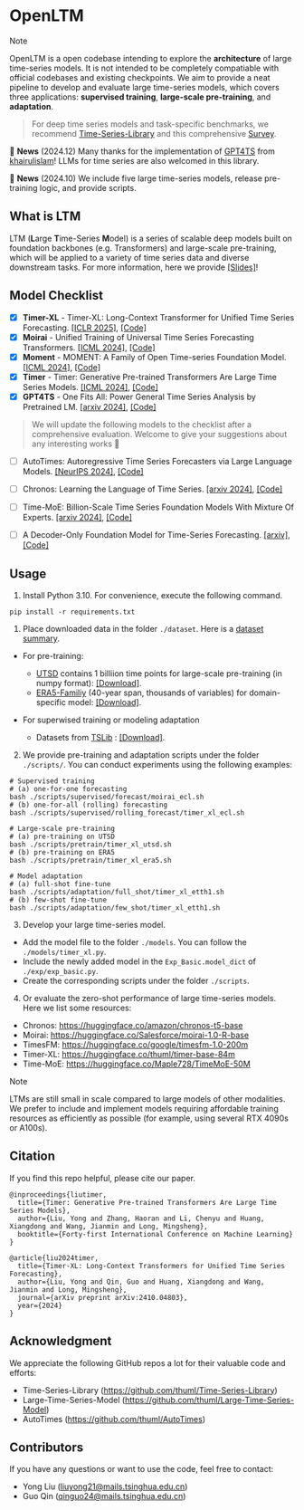 # OpenLTM

> [!NOTE]
> OpenLTM is a open codebase intending to explore the **architecture** of large time-series models. It is not intended to be completely compatiable with official codebases and existing checkpoints. 
> We aim to provide a neat pipeline to develop and evaluate large time-series models, which covers three applications: **supervised training**, **large-scale pre-training**, and **adaptation**.

> For deep time series models and task-specific benchmarks, we recommend [Time-Series-Library](https://github.com/thuml/Time-Series-Library) and this comprehensive [Survey](https://arxiv.org/abs/2407.13278).

:triangular_flag_on_post: **News** (2024.12) Many thanks for the implementation of [GPT4TS](https://arxiv.org/abs/2302.11939) from [khairulislam](https://github.com/khairulislam)! LLMs for time series are also welcomed in this library.

:triangular_flag_on_post: **News** (2024.10) We include five large time-series models, release pre-training logic, and provide scripts.

## What is LTM

LTM (**L**arge **T**ime-Series **M**odel) is a series of scalable deep models built on foundation backbones (e.g. Transformers) and large-scale pre-training, which will be applied to a variety of time series data and diverse downstream tasks. For more information, here we provide [[Slides]](https://cloud.tsinghua.edu.cn/f/8a585e37f45f46fd97d0/)!


## Model Checklist

- [x] **Timer-XL** - Timer-XL: Long-Context Transformer for Unified Time Series Forecasting. [[ICLR 2025]](https://arxiv.org/abs/2410.04803), [[Code]](https://github.com/thuml/Timer-XL)
- [x] **Moirai** - Unified Training of Universal Time Series Forecasting Transformers. [[ICML 2024]](https://arxiv.org/abs/2402.02592), [[Code]](https://github.com/SalesforceAIResearch/uni2ts)
- [x] **Moment** - MOMENT: A Family of Open Time-series Foundation Model. [[ICML 2024]](https://arxiv.org/abs/2402.03885), [[Code]](https://github.com/moment-timeseries-foundation-model/moment)
- [x] **Timer** - Timer: Generative Pre-trained Transformers Are Large Time Series Models. [[ICML 2024]](https://arxiv.org/abs/2402.02368), [[Code]](https://github.com/thuml/Large-Time-Series-Model)
- [x] **GPT4TS** - One Fits All: Power General Time Series Analysis by Pretrained LM. [[arxiv 2024]](https://arxiv.org/abs/2302.11939), [[Code]](https://github.com/DAMO-DI-ML/NeurIPS2023-One-Fits-All)

> We will update the following models to the checklist after a comprehensive evaluation. Welcome to give your suggestions about any interesting works 🤗

- [ ] AutoTimes: Autoregressive Time Series Forecasters via Large Language Models. [[NeurIPS 2024]](https://arxiv.org/abs/2402.02370), [[Code]](https://github.com/thuml/AutoTimes)
- [ ] Chronos: Learning the Language of Time Series. [[arxiv 2024]](https://arxiv.org/abs/2403.07815), [[Code]](https://github.com/amazon-science/chronos-forecasting)
- [ ] Time-MoE: Billion-Scale Time Series Foundation Models With Mixture Of Experts. [[arxiv 2024]](https://arxiv.org/abs/2409.16040), [[Code]](https://github.com/Time-MoE/Time-MoE)
- [ ] A Decoder-Only Foundation Model for Time-Series Forecasting. [[arxiv]](https://arxiv.org/abs/2310.10688), [[Code]](https://github.com/google-research/timesfm)


## Usage

1. Install Python 3.10. For convenience, execute the following command.

```
pip install -r requirements.txt
```

1. Place downloaded data in the folder ```./dataset```. Here is a [dataset summary](./figures/datasets.png).

- For pre-training:
  * [UTSD](https://huggingface.co/datasets/thuml/UTSD) contains 1 billiion time points for large-scale pre-training (in numpy format): [[Download]](https://cloud.tsinghua.edu.cn/f/93868e3a9fb144fe9719/
).
  * [ERA5-Familiy](https://www.ecmwf.int/en/forecasts/dataset/ecmwf-reanalysis-v5) (40-year span, thousands of variables) for domain-specific model: [[Download]](https://cloud.tsinghua.edu.cn/f/7fe0b95032c64d39bc4a/).

- For superwised training or modeling adaptation
  * Datasets from [TSLib](https://github.com/thuml/Time-Series-Library) : [[Download]](https://cloud.tsinghua.edu.cn/f/4d83223ad71047e28aec/).

2. We provide pre-training and adaptation scripts under the folder `./scripts/`. You can conduct experiments using the following examples:

```
# Supervised training
# (a) one-for-one forecasting
bash ./scripts/supervised/forecast/moirai_ecl.sh
# (b) one-for-all (rolling) forecasting
bash ./scripts/supervised/rolling_forecast/timer_xl_ecl.sh

# Large-scale pre-training
# (a) pre-training on UTSD
bash ./scripts/pretrain/timer_xl_utsd.sh
# (b) pre-training on ERA5
bash ./scripts/pretrain/timer_xl_era5.sh

# Model adaptation
# (a) full-shot fine-tune
bash ./scripts/adaptation/full_shot/timer_xl_etth1.sh
# (b) few-shot fine-tune
bash ./scripts/adaptation/few_shot/timer_xl_etth1.sh
```

3. Develop your large time-series model.

- Add the model file to the folder `./models`. You can follow the `./models/timer_xl.py`.
- Include the newly added model in the `Exp_Basic.model_dict` of  `./exp/exp_basic.py`.
- Create the corresponding scripts under the folder `./scripts`.

4. Or evaluate the zero-shot performance of large time-series models. Here we list some resources:
- Chronos: https://huggingface.co/amazon/chronos-t5-base
- Moirai: https://huggingface.co/Salesforce/moirai-1.0-R-base
- TimesFM: https://huggingface.co/google/timesfm-1.0-200m
- Timer-XL: https://huggingface.co/thuml/timer-base-84m
- Time-MoE: https://huggingface.co/Maple728/TimeMoE-50M

> [!NOTE]
> LTMs are still small in scale compared to large models of other modalities. We prefer to include and implement models requiring affordable training resources as efficiently as possible (for example, using several RTX 4090s or A100s).

## Citation

If you find this repo helpful, please cite our paper. 

```
@inproceedings{liutimer,
  title={Timer: Generative Pre-trained Transformers Are Large Time Series Models},
  author={Liu, Yong and Zhang, Haoran and Li, Chenyu and Huang, Xiangdong and Wang, Jianmin and Long, Mingsheng},
  booktitle={Forty-first International Conference on Machine Learning}
}

@article{liu2024timer,
  title={Timer-XL: Long-Context Transformers for Unified Time Series Forecasting},
  author={Liu, Yong and Qin, Guo and Huang, Xiangdong and Wang, Jianmin and Long, Mingsheng},
  journal={arXiv preprint arXiv:2410.04803},
  year={2024}
}
```

## Acknowledgment

We appreciate the following GitHub repos a lot for their valuable code and efforts:
- Time-Series-Library (https://github.com/thuml/Time-Series-Library)
- Large-Time-Series-Model (https://github.com/thuml/Large-Time-Series-Model)
- AutoTimes (https://github.com/thuml/AutoTimes)

## Contributors

If you have any questions or want to use the code, feel free to contact:
* Yong Liu (liuyong21@mails.tsinghua.edu.cn)
* Guo Qin (qinguo24@mails.tsinghua.edu.cn)
